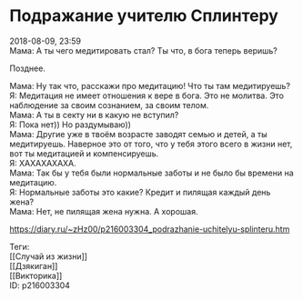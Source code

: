 Подражание учителю Сплинтеру
=============================

   
 2018-08-09, 23:59   
  Мама: А ты чего медитировать стал? Ты что, в бога теперь веришь?   
   
 Позднее.   
   
 Мама: Ну так что, расскажи про медитацию! Что ты там медитируешь?   
 Я: Медитация не имеет отношения к вере в бога. Это не молитва. Это наблюдение за своим сознанием, за своим телом.   
 Мама: А ты в секту ни в какую не вступил?   
 Я: Пока нет)) Но раздумываю))   
 Мама: Другие уже в твоём возрасте заводят семью и детей, а ты медитируешь. Наверное это от того, что у тебя этого всего в жизни нет, вот ты медитацией и компенсируешь.   
 Я: ХАХАХАХАХА.   
 Мама: Так бы у тебя были нормальные заботы и не было бы времени на медитацию.   
 Я: Нормальные заботы это какие? Кредит и пилящая каждый день жена?   
 Мама: Нет, не пилящая жена нужна. А хорошая.   
    
 <https://diary.ru/~zHz00/p216003304_podrazhanie-uchitelyu-splinteru.htm>   
   
 Теги:   
 [[Случай из жизни]]   
 [[Дзякиган]]   
 [[Викторика]]   
 ID: p216003304